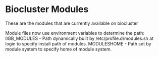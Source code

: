 Biocluster Modules
==================

These are the modules that are currently available on biocluster

Module files now use environment variables to determine the path:
    IIGB_MODULES - Path dynamically built by /etc/profile.d/modules.sh at login to specify install path of modules.
    MODULESHOME - Path set by module system to specify home of module system.
